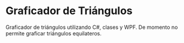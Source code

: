 # Graficador de Triángulos
Graficador de triángulos utilizando C#, clases y WPF.
De momento no permite graficar triángulos equilateros.
